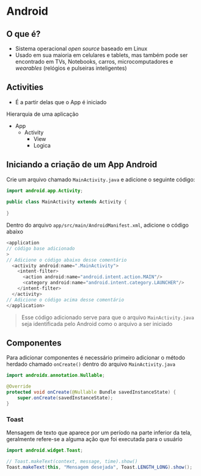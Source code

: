# Android

## O que é?

- Sistema operacional _open source_ baseado em Linux
- Usado em sua maioria em celulares e tablets, mas também pode ser encontrado em TVs, Notebooks, carros, microcomputadores e _wearables_ (relógios e pulseiras inteligentes)

## Activities

- É a partir delas que o App é iniciado

Hierarquia de uma aplicação

- App
	- Activity
		- View
		- Logica

## Iniciando a criação de um App Android

Crie um arquivo chamado `MainActivity.java` e adicione o seguinte código:

```java
import android.app.Activity;  
  
public class MainActivity extends Activity {  
  
}
```

Dentro do arquivo `app/src/main/AndroidManifest.xml`, adicione o código abaixo

```java
<application
// código base adicionado
>
// Adicione o código abaixo desse comentário
  <activity android:name=".MainActivity">
    <intent-filter>
	  <action android:name="android.intent.action.MAIN"/>
	  <category android:name="android.intent.category.LAUNCHER"/>
    </intent-filter>
  </activity>
// Adicione o código acima desse comentário
</application>
```

> Esse código adicionado serve para que o arquivo `MainActivity.java` seja identificada pelo Android como o arquivo a ser iniciado

## Componentes

Para adicionar componentes é necessário primeiro adicionar o método herdado chamado `onCreate()` dentro do arquivo `MainActivity.java`

```java
import androidx.annotation.Nullable;

@Override  
protected void onCreate(@Nullable Bundle savedInstanceState) {  
    super.onCreate(savedInstanceState);
}
```

### Toast

Mensagem de texto que aparece por um período na parte inferior da tela, geralmente refere-se a alguma ação que foi executada para o usuário

```java
import android.widget.Toast;

// Toast.makeText(context, message, time).show()
Toast.makeText(this, "Mensagem desejada", Toast.LENGTH_LONG).show();
```

<!--stackedit_data:
eyJoaXN0b3J5IjpbLTEzODc5NDAyNzMsNDA2NjY3Mjg5LDU0Nz
IyMTM4Miw4NjQ0MDI0ODAsNzkwNTM4NzQ4LDczMDk5ODExNl19

-->